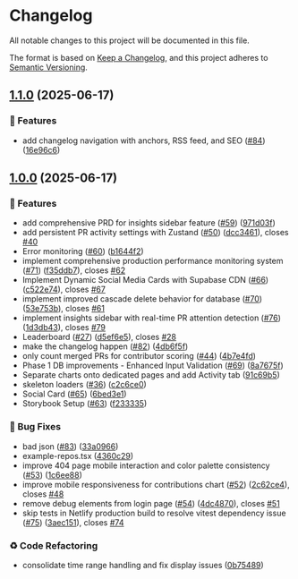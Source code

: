 # Changelog

All notable changes to this project will be documented in this file.

The format is based on [Keep a Changelog](https://keepachangelog.com/en/1.0.0/),
and this project adheres to [Semantic Versioning](https://semver.org/spec/v2.0.0.html).

## [1.1.0](https://github.com/bdougie/contributor.info/compare/v1.0.0...v1.1.0) (2025-06-17)


### 🚀 Features

* add changelog navigation with anchors, RSS feed, and SEO ([#84](https://github.com/bdougie/contributor.info/issues/84)) ([16e96c6](https://github.com/bdougie/contributor.info/commit/16e96c65a7ea86263ae43839f35f8768e2ba6b76))

## [1.0.0](https://github.com/bdougie/contributor.info/commit/16e96c65a7ea86263ae43839f35f8768e2ba6b76) (2025-06-17)


### 🚀 Features

* add comprehensive PRD for insights sidebar feature ([#59](https://github.com/bdougie/contributor.info/issues/59)) ([971d03f](https://github.com/bdougie/contributor.info/commit/971d03f9c5246877530387acc4dfdfff88a9e4ce))
* add persistent PR activity settings with Zustand ([#50](https://github.com/bdougie/contributor.info/issues/50)) ([dcc3461](https://github.com/bdougie/contributor.info/commit/dcc3461db786592078dae3367f3683842e94ef48)), closes [#40](https://github.com/bdougie/contributor.info/issues/40)
* Error monitoring ([#60](https://github.com/bdougie/contributor.info/issues/60)) ([b1644f2](https://github.com/bdougie/contributor.info/commit/b1644f276224309c8dbfaeba2229d4c9b90e2d9c))
* implement comprehensive production performance monitoring system ([#71](https://github.com/bdougie/contributor.info/issues/71)) ([f35ddb7](https://github.com/bdougie/contributor.info/commit/f35ddb7f1f0e743d8ebbb8340a9a91719780409c)), closes [#62](https://github.com/bdougie/contributor.info/issues/62)
* Implement Dynamic Social Media Cards with Supabase CDN ([#66](https://github.com/bdougie/contributor.info/issues/66)) ([c522e74](https://github.com/bdougie/contributor.info/commit/c522e74feeab42bf4e34775531536734549f9848)), closes [#67](https://github.com/bdougie/contributor.info/issues/67)
* implement improved cascade delete behavior for database ([#70](https://github.com/bdougie/contributor.info/issues/70)) ([53e753b](https://github.com/bdougie/contributor.info/commit/53e753bdacd3df1e0021f4b0e8c731cb2a24cda7)), closes [#61](https://github.com/bdougie/contributor.info/issues/61)
* implement insights sidebar with real-time PR attention detection ([#76](https://github.com/bdougie/contributor.info/issues/76)) ([1d3db43](https://github.com/bdougie/contributor.info/commit/1d3db43f45f1f45f7847267df9785bc775ce0ab6)), closes [#79](https://github.com/bdougie/contributor.info/issues/79)
* Leaderboard ([#27](https://github.com/bdougie/contributor.info/issues/27)) ([d5ef6e5](https://github.com/bdougie/contributor.info/commit/d5ef6e50c607af605a02fdb77bd3d2859ad00fa5)), closes [#28](https://github.com/bdougie/contributor.info/issues/28)
* make the changelog happen ([#82](https://github.com/bdougie/contributor.info/issues/82)) ([4db6f5f](https://github.com/bdougie/contributor.info/commit/4db6f5faba76578d91128bb935a4a857cea18367))
* only count merged PRs for contributor scoring ([#44](https://github.com/bdougie/contributor.info/issues/44)) ([4b7e4fd](https://github.com/bdougie/contributor.info/commit/4b7e4fd7c6235ebcf62b242f51369cd4a210428b))
* Phase 1 DB improvements - Enhanced Input Validation ([#69](https://github.com/bdougie/contributor.info/issues/69)) ([8a7675f](https://github.com/bdougie/contributor.info/commit/8a7675f78f124496fc8d9fdfc6982bfe11f9ff34))
* Separate charts onto dedicated pages and add Activity tab ([91c69b5](https://github.com/bdougie/contributor.info/commit/91c69b52e3fbf1c4df291ea0747d23a84f5056ac))
* skeleton loaders ([#36](https://github.com/bdougie/contributor.info/issues/36)) ([c2c6ce0](https://github.com/bdougie/contributor.info/commit/c2c6ce03abee92556ec0f79770840baffb3aca83))
* Social Card ([#65](https://github.com/bdougie/contributor.info/issues/65)) ([6bed3e1](https://github.com/bdougie/contributor.info/commit/6bed3e1e5b68719d4d0fd838c8aa585b2736deef))
* Storybook Setup ([#63](https://github.com/bdougie/contributor.info/issues/63)) ([f233335](https://github.com/bdougie/contributor.info/commit/f23333525b434f270d1a3205fabe77d0c5107cc9))


### 🐛 Bug Fixes

* bad json ([#83](https://github.com/bdougie/contributor.info/issues/83)) ([33a0966](https://github.com/bdougie/contributor.info/commit/33a0966927a20bc7110550fc0e04e46e25535e1c))
* example-repos.tsx ([4360c29](https://github.com/bdougie/contributor.info/commit/4360c29b9872178f6e7385199d160567e2ffbd26))
* improve 404 page mobile interaction and color palette consistency ([#53](https://github.com/bdougie/contributor.info/issues/53)) ([1c6ee88](https://github.com/bdougie/contributor.info/commit/1c6ee881b6eec488c29aae134a96df26b0f0eb17))
* improve mobile responsiveness for contributions chart ([#52](https://github.com/bdougie/contributor.info/issues/52)) ([2c62ce4](https://github.com/bdougie/contributor.info/commit/2c62ce4831ca4313b918b33aef4e49d28b1e524d)), closes [#48](https://github.com/bdougie/contributor.info/issues/48)
* remove debug elements from login page ([#54](https://github.com/bdougie/contributor.info/issues/54)) ([4dc4870](https://github.com/bdougie/contributor.info/commit/4dc4870bec3d06e00efc7f0df572842d6a996eb9)), closes [#51](https://github.com/bdougie/contributor.info/issues/51)
* skip tests in Netlify production build to resolve vitest dependency issue ([#75](https://github.com/bdougie/contributor.info/issues/75)) ([3aec151](https://github.com/bdougie/contributor.info/commit/3aec151f61a13c80ae438dacdd9c688d00f445ab)), closes [#74](https://github.com/bdougie/contributor.info/issues/74)


### ♻️ Code Refactoring

* consolidate time range handling and fix display issues ([0b75489](https://github.com/bdougie/contributor.info/commit/0b75489e563b34f4e8efbef84b3a11a784c1bef5))
